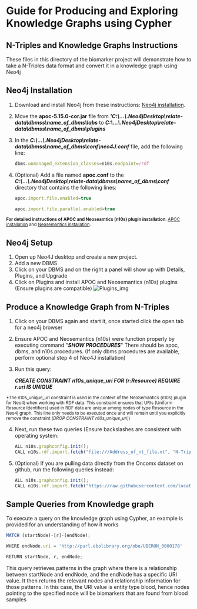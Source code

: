 # Guide for Producing and Exploring Knowledge Graphs using Cypher
## N-Triples and Knowledge Graphs Instructions
These files in this directory of the biomarker project will demonstrate how to take a N-Triples data format and convert it in a knowledge graph using Neo4j
## Neo4j Installation
1. Download and install Neo4j from these instructions: [Neo4j installation](https://neo4j.com/docs/desktop-manual/current/installation/download-installation).
2. Move the **apoc-5.15.0-cor.jar** file from ***'C:\\...\\.Neo4jDesktop\\relate-data\\dbmss\\name_of_dbms\\labs*** to ***C:\\...\\.Neo4jDesktop\\relate-data\\dbmss\\name_of_dbms\\plugins***
3. In the ***C:\\...\\.Neo4jDesktop\\relate-data\\dbmss\\name_of_dbms\\conf\\neo4J.conf*** file, add the following line:
   ```javascript
   dbms.unmanaged_extension_classes=n10s.endpoint=/rdf
   ```

4. (Optional) Add a file named **apoc.conf** to the ***C:\\...\\.Neo4jDesktop\\relate-data\\dbmss\\name_of_dbms\\conf*** directory that contains the following lines:
   ```javascript
   apoc.import.file.enabled=true
   
   apoc.import.file.parallel.enabled=true
   ```

<sub>**For detailed instructions of APOC and Neoseamtics (n10s) plugin installation**: [APOC installation](https://neo4j.com/labs/apoc/4.1/installation/) and [Neosemantics installation](https://neo4j.com/labs/neosemantics/installation/).</sub>
   
## Neo4j Setup
1. Open up Neo4J desktop and create a new project.
2. Add a new DBMS
3. Click on your DBMS and on the right a panel will show up with Details, Plugins, and Upgrade
4. Click on Plugins and install APOC and Neosemantics (n10s) plugins (Ensure plugins are compatible)
![Plugins_img](https://github.com/MiguelMazumder/csci_6221_Solidity/assets/72771218/81ab3589-ccab-425c-80a7-4413a1b6bbb1)

## Produce a Knowledge Graph from N-Triples
1. Click on your DBMS again and start it, once started click the open tab for a neo4j browser
2. Ensure APOC and Neosemantics (n10s) were function properly by executing command "***SHOW PROCEDURES***"
   There should be apoc, dbms, and n10s procedures. (If only dbms procedures are available, perform optional step 4 of Neo4J installation)
3. Run this query:

   ***CREATE CONSTRAINT n10s_unique_uri FOR (r:Resource) REQUIRE r.uri IS UNIQUE***

<sub>*The n10s_unique_uri constraint is used in the context of the NeoSemantics (n10s) plugin for Neo4j when working with RDF data. This constraint ensures that URIs     (Uniform Resource Identifiers) used in RDF data are unique among nodes of type Resource in the Neo4j graph. This line only needs to be executed once and will       remain until you explicitly remove the constraint (_DROP CONSTRAINT n10s_unique_uri;_)</sub>

4. Next, run these two queries (Ensure backslashes are consistent with operating system:
   ```javascript
   ALL n10s.graphconfig.init();
   CALL n10s.rdf.import.fetch("file:///Address_of_nt_file.nt", "N-Triples");
   ```
   
5. (Optional) If you are pulling data directly from the Oncomx dataset on github, run the following queries instead:
   ```javascript
   ALL n10s.graphconfig.init();
   CALL n10s.rdf.import.fetch("https://raw.githubusercontent.com/location_of_oncomx_triples_dataset.nt)", "N-Triples");
   ```

## Sample Queries from Knowledge graph
To execute a query on the knowledge graph using Cypher, an example is provided for an understanding of how it works
```javascript
MATCH (startNode)-[r]-(endNode);

WHERE endNode.uri = 'http://purl.obolibrary.org/obo/UBERON_0000178'

RETURN startNode, r, endNode;
```

This query retrieves patterns in the graph where there is a relationship between startNode and endNode, and the endNode has a specific URI value. It then returns the relevant nodes and relationship information for those patterns. In this case, the URI value is entity type blood, hence nodes pointing to the specified node will be biomarkers that are found from blood samples
